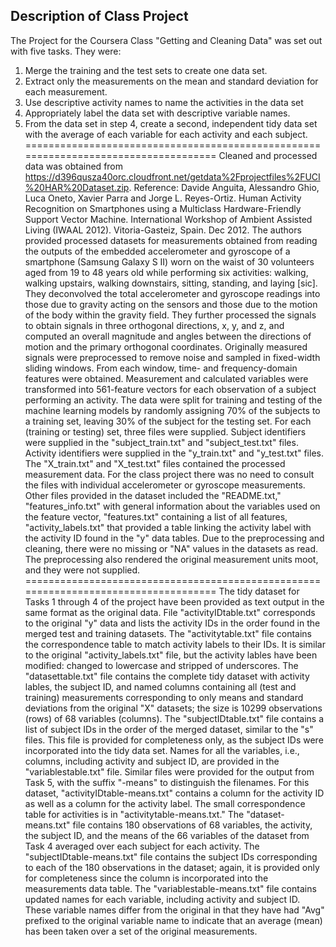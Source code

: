 ## Description of Class Project

The Project for the Coursera Class "Getting and Cleaning Data" was set out with five tasks. They were:
1. Merge the training and the test sets to create one data set.
2. Extract only the measurements on the mean and standard deviation for each measurement.
3. Use descriptive activity names to name the activities in the data set
4. Appropriately label the data set with descriptive variable names.
5. From the data set in step 4, create a second, independent tidy data set with the average of each variable for each activity and each subject.
====================================================================================
Cleaned and processed data was obtained from https://d396qusza40orc.cloudfront.net/getdata%2Fprojectfiles%2FUCI%20HAR%20Dataset.zip. Reference: Davide Anguita, Alessandro Ghio, Luca Oneto, Xavier Parra and Jorge L. Reyes-Ortiz. Human Activity Recognition on Smartphones using a Multiclass Hardware-Friendly Support Vector Machine. International Workshop of Ambient Assisted Living (IWAAL 2012). Vitoria-Gasteiz, Spain. Dec 2012.
The authors provided processed datasets for measurements obtained from reading the outputs of the embedded accelerometer and gyroscope of a smartphone (Samsung Galaxy S II) worn on the waist of 30 volunteers aged from 19 to 48 years old while performing six activities: walking, walking upstairs, walking downstairs, sitting, standing, and laying [sic]. They deconvolved the total accelerometer and gyroscope readings into those due to gravity acting on the sensors and those due to the motion of the body within the gravity field. They further processed the signals to obtain signals in three orthogonal directions, x, y, and z, and computed an overall magnitude and angles between the directions of motion and the primary orthogonal coordinates. Originally measured signals were preprocessed to remove noise and sampled in fixed-width sliding windows. From each window, time- and frequency-domain features were obtained. Measurement and calculated variables were transformed into 561-feature vectors for each observation of a subject performing an activity. The data were split for training and testing of the machine learning models by randomly assigning 70% of the subjects to a training set, leaving 30% of the subject for the testing set. For each (training or testing) set, three files were supplied. Subject identifiers were supplied in the "subject_train.txt" and "subject_test.txt" files. Activity identifiers were supplied in the "y_train.txt" and "y_test.txt" files. The "X_train.txt" and "X_test.txt" files contained the processed measurement data. For the class project there was no need to consult the files with individual accelerometer or gyroscope measurements.
Other files provided in the dataset included the "README.txt," "features_info.txt" with general information about the variables used on the feature vector, "features.txt" containing a list of all features, "activity_labels.txt" that provided a table linking the activity label with the activity ID found in the "y" data tables.
Due to the preprocessing and cleaning, there were no missing or "NA" values in the datasets as read. The preprocessing also rendered the original measurement units moot, and they were not supplied.
====================================================================================
The tidy dataset for Tasks 1 through 4 of the project have been provided as text output in the same format as the original data. File "activityIDtable.txt" corresponds to the original "y" data and lists the activity IDs in the order found in the merged test and training datasets. The "activitytable.txt" file contains the correspondence table to match activity labels to their IDs. It is similar to the original "activity_labels.txt" file, but the activity lables have been modified: changed to lowercase and stripped of underscores. The "datasettable.txt" file contains the complete tidy dataset with activity lables, the subject ID, and named columns containing all (test and training) measurements corresponding to only means and standard deviations from the original "X" datasets; the size is 10299 observations (rows) of 68 variables (columns). The "subjectIDtable.txt" file contains a list of subject IDs in the order of the merged dataset, similar to the "s" files. This file is provided for completeness only, as the subject IDs were incorporated into the tidy data set. Names for all the variables, i.e., columns, including activity and subject ID, are provided in the "variablestable.txt" file.
Similar files were provided for the output from Task 5, with the suffix "-means" to distinguish the filenames. For this dataset, "activityIDtable-means.txt" contains a column for the activity ID as well as a column for the activity label. The small correspondence table for activities is in "activitytable-means.txt." The "dataset-means.txt" file contains 180 observations of 68 variables, the activity, the subject ID, and the means of the 66 variables of the dataset from Task 4 averaged over each subject for each activity. The "subjectIDtable-means.txt" file contains the subject IDs corresponding to each of the 180 observations in the dataset; again, it is provided only for completeness since the column is incorporated into the measurements data table. The "variablestable-means.txt" file contains updated names for each variable, including activity and subject ID. These variable names differ from the original in that they have had "Avg" prefixed to the original variable name to indicate that an average (mean) has been taken over a set of the original measurements.
